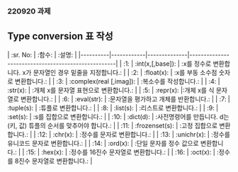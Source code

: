### 220920 과제
Type conversion 표 작성
------------------------------

| :sr. No: | :함수: | :설명: |
|----------|------------|--------------|----------------------------------------------------|
| :1: | :int(x,[,base]): | :x를 정수로 변환합니다. x가 문자열인 경우 밑줄을 지정합니다.: |
| :2: | :float(x): | :x를 부동 소수점 숫자로 변환합니다.: |
| :3: | :complex(real [,imag]): | :복소수를 작성합니다.: |
| :4: | :str(x): | :개체 x를 문자열 표현으로 변환합니다.: |
| :5: | :repr(x): |:개체 x를 식 문자열로 변환합니다.: |
| :6: | :eval(str): | :문자열을 평가하고 개체를 반환합니다.: |
| :7: | :tuple(s): | :튜플로 변환합니다.: |
| :8: | :list(s): | :리스트로 변환합니다.: |
| :9: | :set(s): | :s를 집합으로 변환합니다.: |
| :10: | :dict(d): | :사전명령어를 만듭니다. d는 (키, 값) 튜플의 순서를 맞추어야 합니다.: |
| :11: | :frozenset(s): | :고정 집합으로 변환합니다.: |
| :12: | :chr(x): | :정수를 문자로 변환합니다.: |
| :13: | :unichr(x): | :정수를 유니코드 문자로 변환합니다.: |
| :14: | :ord(x): | :단일 문자를 정수 값으로 변환합니다.: |
| :15: | :hex(x): | :정수를 16진수 문자열로 변환합니다.: |
| :16: | :oct(x): | :정수를 8진수 문자열로 변환합니다.: |